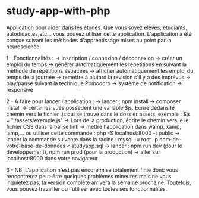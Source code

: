 # study-app-with-php

Application pour aider dans les études. Que vous soyez élèves, étudiants, autodidactes,etc... vous pouvez utiliser cette application. 
L'application a été conçue suivant les méthodes d'apprentissage mises au point par la neuroscience.

1 - Fonctionnalités :
    -> inscription / connexion / déconnexion
    -> créer un emploi du temps
    -> générer automatiquement les répétitions en suivant la méthode de répétitions éspacées
    -> afficher automatiquement les emploi du temps de la journée
    -> remettre à plutard la revision s'il y a des imprévus
    -> play/pause suivant la technique Pomodoro
    -> système de notification
    -> responsive
 
 
 2 - A faire pour lancer l'application :
    -> lancer : npm install
    -> composer install
    -> certaines vues possèdent une variable $js. Ecrire dedans le chemin vers le fichier .js qui se trouve dans le dossier assets. exemple : $js = "./assets/exemple.js"
    -> Lors de la production, écrire le chemin vers le le fichier CSS dans la balise link
    -> mettre l'application dans wamp, xamp, lamp,... ou utiliser cette commande : php -S localhost:8000 -t public
    -> lancer la commande suivante dans la racine : mysql -u root -p nom-de-votre-base-de-données < studyapp.sql
    -> lancer : npm run dev (pour le développement), npm run prod (pour la production)
    -> aller sur localhost:8000 dans votre navigateur
   
   
 3 - NB:
    L'application n'est pas encore mise totalement finie donc vous rencontrerez peut-être quelques problèmes mineures mais ne vous inquiétez pas, la 
    version complète arrivera la semaine prochaine. 
    Toutefois, vous pouvez travailler ou l'utiliser avec toutes ses fonctionnalités.
